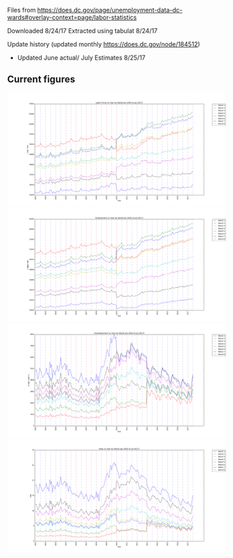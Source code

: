 Files from
https://does.dc.gov/page/unemployment-data-dc-wards#overlay-context=page/labor-statistics

Downloaded 8/24/17
Extracted using tabulat 8/24/17

Update history (updated monthly https://does.dc.gov/node/184512)
* Updated June actual/ July Estimates 8/25/17


## Current figures
<img src = './labor_force.png'>

<img src = './employment.png'>

<img src = './unemployment.png'>

<img src='./unemployment_rate.png'>
